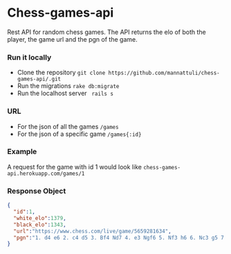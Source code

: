 # Chess-games-api

Rest API for random chess games.
The API returns the elo of both the player, the game url and the pgn of the game.

### Run it locally 
* Clone the repository
``` git clone https://github.com/mannattuli/chess-games-api/.git ```
* Run the migrations
``` rake db:migrate ```
* Run the localhost server
``` rails s```

### URL
* For the json of all the games ``` /games ```
* For the json of a specific game ``` /games{:id} ```

### Example
A request for the game with id 1 would look like
``` chess-games-api.herokuapp.com/games/1 ```

### Response Object
```json
{
  "id":1,
  "white_elo":1379,
  "black_elo":1343,
  "url":"https://www.chess.com/live/game/5659281634",
  "pgn":"1. d4 e6 2. c4 d5 3. Bf4 Nd7 4. e3 Ngf6 5. Nf3 h6 6. Nc3 g5 7. Bg3 Bb4 8. cxd5 Bxc3+ 9. bxc3 Nxd5 10. c4 N5b6 11. Ne5 Qe7 12. c5 Nd5 13. Qa4 c6 14. Bd3 b5 15. Qc2 Nb4 16. Qc3 Nxd3+ 17. Qxd3 Qf6 18. Nxc6 Bb7 19. Qxb5 Bxc6 20. Qxc6 Rd8 21. Bd6 e5 22. Bxe5 Qxc6 23. Bxh8 f6 24. O-O Kf7 25. Rac1 Rxh8 26. Rfd1 Qd5 27. c6 Nb6 28. c7 Rc8 29. Rc5 Qd6 30. Rdc1 Kg6 31. Rc6 Qd5 32. R1c5 Qxa2 33. h3 Qb1+ 34. Rc1 Qe4 35. R1c3 Nd5 36. f3 1-0","created_at":"2022-01-18T09:49:35.689Z","updated_at":"2022-01-18T09:49:35.689Z"
}
```

